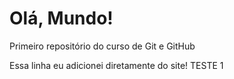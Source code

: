 # Olá, Mundo!
 Primeiro repositório do curso de Git e GitHub

Essa linha eu adicionei diretamente do site! TESTE 1
